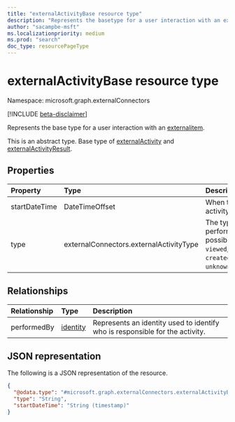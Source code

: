 ```yaml
---
title: "externalActivityBase resource type"
description: "Represents the basetype for a user interaction with an external item."
author: "sacampbe-msft"
ms.localizationpriority: medium
ms.prod: "search"
doc_type: resourcePageType
---
```


# externalActivityBase resource type

Namespace: microsoft.graph.externalConnectors

[!INCLUDE [beta-disclaimer](../../includes/beta-disclaimer.md)]

Represents the base type for a user interaction with an [externalitem](../resources/externalconnectors-externalitem.md).

This is an abstract type. Base type of [externalActivity](../resources/externalconnectors-externalactivity.md) and [externalActivityResult](../resources/externalconnectors-externalactivityresult.md).


## Properties
|Property|Type|Description|
|:---|:---|:---|
|startDateTime|DateTimeOffset|When the particular activity occurred.|
|type|externalConnectors.externalActivityType|The type of activity performed. The possible values are: `viewed`, `modified`, `created`, `commented`, `unknownFutureValue`.|

## Relationships
|Relationship|Type|Description|
|:---|:---|:---|
|performedBy|[identity](../resources/externalconnectors-identity.md)|Represents an identity used to identify who is responsible for the activity.|


## JSON representation
The following is a JSON representation of the resource.
<!-- {
  "blockType": "resource",
  "@odata.type": "microsoft.graph.externalConnectors.externalActivityBase",
  "openType": false
}
-->
``` json
{
  "@odata.type": "#microsoft.graph.externalConnectors.externalActivityBase",
  "type": "String",
  "startDateTime": "String (timestamp)"
}
```
